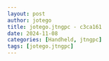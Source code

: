 ```yaml
---
layout: post
author: jotego
title: jotego.jtngpc - c3ca161
date: 2024-11-08
categories: [Handheld, jtngpc]
tags: [jotego.jtngpc]
---
```


